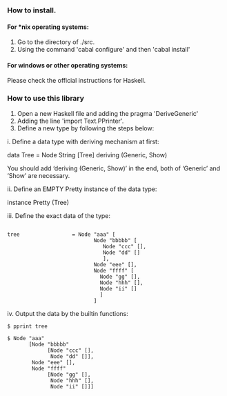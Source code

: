 ### How to install.

#### For *nix operating systems:

1. Go to the directory of ./src.
2. Using the command 'cabal configure' and then 'cabal install'

#### For windows or other operating systems:

Please check the official instructions for Haskell.

### How to use this library

1. Open a new Haskell file and adding the pragma 'DeriveGeneric'
2. Adding the line 'import Text.PPrinter'.
3. Define a new type by following the steps below:

i. Define a data type with deriving mechanism at first:

data Tree = Node String [Tree] deriving (Generic, Show)

You should add ‘deriving (Generic, Show)’ in the end, both of ‘Generic’ and ‘Show’ are necessary.

ii. Define an EMPTY Pretty instance of the data type:

instance Pretty (Tree)

iii. Define the exact data of the type:

```

tree                 = Node "aaa" [
                            Node "bbbbb" [
                               Node "ccc" [],
                               Node "dd" []
                               ],
                            Node "eee" [],
                            Node "ffff" [
                              Node "gg" [],
                              Node "hhh" [],
                              Node "ii" []
                              ]
                            ]

```

iv. Output the data by the builtin functions:

```
$ pprint tree

$ Node "aaa"
       [Node "bbbbb"
             [Node "ccc" [],
              Node "dd" []],
        Node "eee" [],
        Node "ffff"
             [Node "gg" [],
              Node "hhh" [],
              Node "ii" []]]
```

